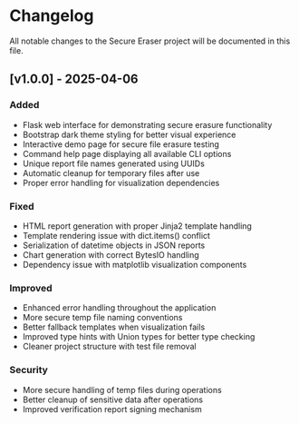 # Changelog

All notable changes to the Secure Eraser project will be documented in this file.

## [v1.0.0] - 2025-04-06

### Added
- Flask web interface for demonstrating secure erasure functionality
- Bootstrap dark theme styling for better visual experience
- Interactive demo page for secure file erasure testing
- Command help page displaying all available CLI options
- Unique report file names generated using UUIDs
- Automatic cleanup for temporary files after use
- Proper error handling for visualization dependencies

### Fixed
- HTML report generation with proper Jinja2 template handling
- Template rendering issue with dict.items() conflict
- Serialization of datetime objects in JSON reports
- Chart generation with correct BytesIO handling
- Dependency issue with matplotlib visualization components

### Improved
- Enhanced error handling throughout the application
- More secure temp file naming conventions
- Better fallback templates when visualization fails
- Improved type hints with Union types for better type checking
- Cleaner project structure with test file removal

### Security
- More secure handling of temp files during operations
- Better cleanup of sensitive data after operations
- Improved verification report signing mechanism
